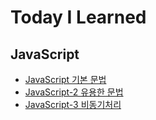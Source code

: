 [javascriptlink]: ./JavaScript/javascript.md
[javascriptlinktwo]: ./JavaScript/javascript2.md
[javascriptlinkthree]: ./JavaScript/javascript3.md

# Today I Learned

## JavaScript

- [JavaScript 기본 문법][javascriptlink]
- [JavaScript-2 유용한 문법][javascriptlinktwo]
- [JavaScript-3 비동기처리][javascriptlinkthree]
